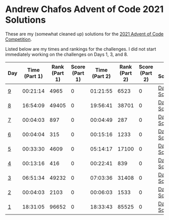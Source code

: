 # Andrew Chafos Advent of Code 2021 Solutions

These are my (somewhat cleaned up) solutions for the [2021 Advent of Code Competition](https://adventofcode.com/2021).

Listed below are my times and rankings for the challenges.
I did not start immediately working on the challenges on Days 1, 3, and 8.

|                   Day                     | Time (Part 1) | Rank (Part 1) | Score (Part 1) | Time (Part 2) | Rank (Part 2) | Score (Part 2) |                                      My Solution                                      |
| ----------------------------------------- | ------------- | ------------- | -------------- | ------------- | ------------- | -------------- | ------------------------------------------------------------------------------------- |
| [9](https://adventofcode.com/2021/day/9)  |   00:21:14    |     4965      |        0       |   01:21:55    |     6523      |        0       | [Day 9 Solution](https://github.com/andrewjc2000/adventofcode2021/blob/main/day9.py)  |
| [8](https://adventofcode.com/2021/day/8)  |   16:54:09    |     49405     |        0       |   19:56:41    |     38701     |        0       | [Day 8 Solution](https://github.com/andrewjc2000/adventofcode2021/blob/main/day8.py)  |
| [7](https://adventofcode.com/2021/day/7)  |   00:04:03    |     897       |        0       |   00:04:49    |     287       |        0       | [Day 7 Solution](https://github.com/andrewjc2000/adventofcode2021/blob/main/day7.py)  |
| [6](https://adventofcode.com/2021/day/6)  |   00:04:04    |     315       |        0       |   00:15:16    |     1233      |        0       | [Day 6 Solution](https://github.com/andrewjc2000/adventofcode2021/blob/main/day6.py)  |
| [5](https://adventofcode.com/2021/day/5)  |   00:33:30    |     4609      |        0       |   05:14:17    |     17100     |        0       | [Day 5 Solution](https://github.com/andrewjc2000/adventofcode2021/blob/main/day5.py)  |
| [4](https://adventofcode.com/2021/day/4)  |   00:13:16    |     416       |        0       |   00:22:41    |     839       |        0       | [Day 4 Solution](https://github.com/andrewjc2000/adventofcode2021/blob/main/day4.py)  |
| [3](https://adventofcode.com/2021/day/3)  |   06:51:34    |     49232     |        0       |   07:03:36    |     31408     |        0       | [Day 3 Solution](https://github.com/andrewjc2000/adventofcode2021/blob/main/day3.py)  |
| [2](https://adventofcode.com/2021/day/2)  |   00:04:03    |     2103      |        0       |   00:06:03    |     1533      |        0       | [Day 2 Solution](https://github.com/andrewjc2000/adventofcode2021/blob/main/day2.py)  |
| [1](https://adventofcode.com/2021/day/1)  |   18:31:05    |     96652     |        0       |   18:33:43    |     85525     |        0       | [Day 1 Solution](https://github.com/andrewjc2000/adventofcode2021/blob/main/day1.py)  |